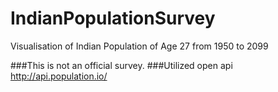 # IndianPopulationSurvey
Visualisation of Indian Population of Age 27 from 1950 to 2099

###This is not an official survey.
###Utilized open api http://api.population.io/
